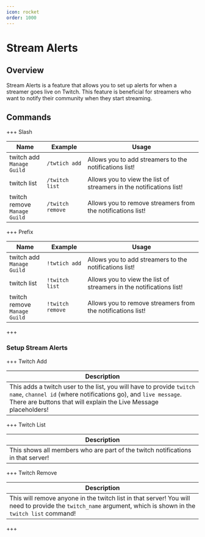 ```yaml
---
icon: rocket
order: 1000
---
```

# Stream Alerts

## Overview

Stream Alerts is a feature that allows you to set up alerts for when a streamer goes live on Twitch. This feature is beneficial for streamers who want to notify their community when they start streaming.

## Commands

+++ Slash

| Name                              | Example            | Usage                                                               |
|-----------------------------------|--------------------|---------------------------------------------------------------------|
| twitch add<br>`Manage Guild`      | `/twtich add`      | Allows you to add streamers to the notifications list!              |
| twitch list                       | `/twitch list`     | Allows you to view the list of streamers in the notifications list! |
| twitch remove<br>`Manage Guild`   | `/twitch remove`   | Allows you to remove streamers from the notifications list!         | 


+++ Prefix

| Name                              | Example          | Usage                                                               |
|-----------------------------------|------------------|---------------------------------------------------------------------|
| twitch add<br>`Manage Guild`      | `!twtich add`    | Allows you to add streamers to the notifications list!              |
| twitch list                       | `!twitch list`   | Allows you to view the list of streamers in the notifications list! |
| twitch remove<br>`Manage Guild`   | `!twitch remove` | Allows you to remove streamers from the notifications list!         |
+++

### Setup Stream Alerts

+++ Twitch Add

| Description                                                                                                                                                                                                |
|------------------------------------------------------------------------------------------------------------------------------------------------------------------------------------------------------------|
| This adds a twitch user to the list, you will have to provide `twitch name`, `channel id` (where notifications go), and `live message`. There are buttons that will explain the Live Message placeholders! |

+++ Twitch List

| Description                                                                     |
|---------------------------------------------------------------------------------|
| This shows all members who are part of the twitch notifications in that server! |

+++ Twitch Remove

| Description                                                                                                                                                  |
|--------------------------------------------------------------------------------------------------------------------------------------------------------------|
| This will remove anyone in the twitch list in that server! You will need to provide the `twitch_name` argument, which is shown in the `twitch list` command! |
+++
